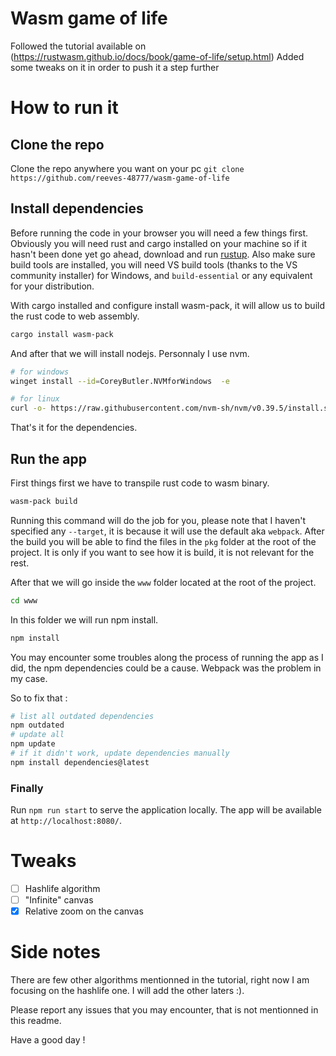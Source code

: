 # Wasm game of life
Followed the tutorial available on (https://rustwasm.github.io/docs/book/game-of-life/setup.html)
Added some tweaks on it in order to push it a step further

# How to run it
## Clone the repo
Clone the repo anywhere you want on your pc
`git clone https://github.com/reeves-48777/wasm-game-of-life`

## Install dependencies
Before running the code in your browser you will need a few things first.
Obviously you will need rust and cargo installed on your machine so if it hasn't been done yet go ahead, download and run [rustup](https://rustup.rs/). Also make sure build tools are installed, you will need VS build tools (thanks to the VS community installer) for Windows, and `build-essential` or any equivalent for your distribution.

With cargo installed and configure install wasm-pack, it will allow us to build the rust code to web assembly.
```sh
cargo install wasm-pack
```

And after that we will install nodejs. Personnaly I use nvm.
```sh
# for windows
winget install --id=CoreyButler.NVMforWindows  -e

# for linux
curl -o- https://raw.githubusercontent.com/nvm-sh/nvm/v0.39.5/install.sh | bash
```

That's it for the dependencies.

## Run the app
First things first we have to transpile rust code to wasm binary.
```sh
wasm-pack build
```
Running this command will do the job for you, please note that I haven't specified any `--target`, it is because it will use the default aka `webpack`. After the build you will be able to find the files in the `pkg` folder at the root of the project. It is only if you want to see how it is build, it is not relevant for the rest.

After that we will go inside the `www` folder located at the root of the project.
```sh
cd www
```

In this folder we will run npm install.
```sh
npm install
```

You may encounter some troubles along the process of running the app as I did, the npm dependencies could be a cause. Webpack was the problem in my case.

So to fix that :
```sh
# list all outdated dependencies
npm outdated
# update all
npm update
# if it didn't work, update dependencies manually
npm install dependencies@latest
```

### Finally
Run `npm run start` to serve the application locally.
The app will be available at `http://localhost:8080/`.

# Tweaks
- [ ] Hashlife algorithm
- [ ] "Infinite" canvas
- [x] Relative zoom on the canvas

# Side notes
There are few other algorithms mentionned in the tutorial, right now I am focusing on the hashlife one.
I will add the other laters :).

Please report any issues that you may encounter, that is not mentionned in this readme.

Have a good day !